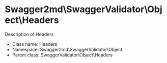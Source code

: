 Swagger2md\SwaggerValidator\Object\Headers
===============

Description of Headers




* Class name: Headers
* Namespace: Swagger2md\SwaggerValidator\Object
* Parent class: SwaggerValidator\Object\Headers








